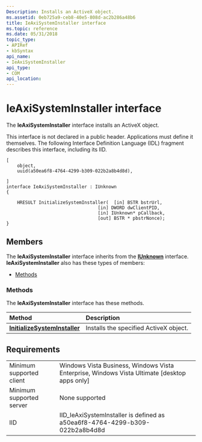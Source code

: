 ```yaml
---
Description: Installs an ActiveX object.
ms.assetid: 0eb725a9-ceb8-40e5-808d-ac2b286a48b6
title: IeAxiSystemInstaller interface
ms.topic: reference
ms.date: 05/31/2018
topic_type: 
- APIRef
- kbSyntax
api_name: 
- IeAxiSystemInstaller
api_type: 
- COM
api_location: 
---
```


# IeAxiSystemInstaller interface

The **IeAxiSystemInstaller** interface installs an ActiveX object.

This interface is not declared in a public header. Applications must define it themselves. The following Interface Definition Language (IDL) fragment describes this interface, including its IID.

``` syntax
[
    object,
    uuid(a50ea6f8-4764-4299-b309-022b2a8b4d8d),
    
]
interface IeAxiSystemInstaller : IUnknown
{
    
    HRESULT InitializeSystemInstaller(  [in] BSTR bstrUrl,
                                  [in] DWORD dwClientPID,
                                  [in] IUnknown* pCallback,
                                  [out] BSTR * pbstrNonce);
}

```

## Members

The **IeAxiSystemInstaller** interface inherits from the [**IUnknown**](https://docs.microsoft.com/windows/desktop/api/unknwn/nn-unknwn-iunknown) interface. **IeAxiSystemInstaller** also has these types of members:

-   [Methods](#methods)

### Methods

The **IeAxiSystemInstaller** interface has these methods.



| Method                                                                              | Description                                       |
|:------------------------------------------------------------------------------------|:--------------------------------------------------|
| [**InitializeSystemInstaller**](ieaxisysteminstaller-initializesysteminstaller.md) | Installs the specified ActiveX object.<br/> |



 

## Requirements



|                                     |                                                                                                           |
|-------------------------------------|-----------------------------------------------------------------------------------------------------------|
| Minimum supported client<br/> | Windows Vista Business, Windows Vista Enterprise, Windows Vista Ultimate \[desktop apps only\]<br/> |
| Minimum supported server<br/> | None supported<br/>                                                                                 |
| IID<br/>                      | IID\_IeAxiSystemInstaller is defined as a50ea6f8-4764-4299-b309-022b2a8b4d8d<br/>                   |



 

 




